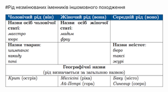 #Рiд незмiнюваних iменникiв iншомовного походження


<div class="center">
<img src="../pics/5/5.png" width="700px" class="center"/>
</div>
<br>